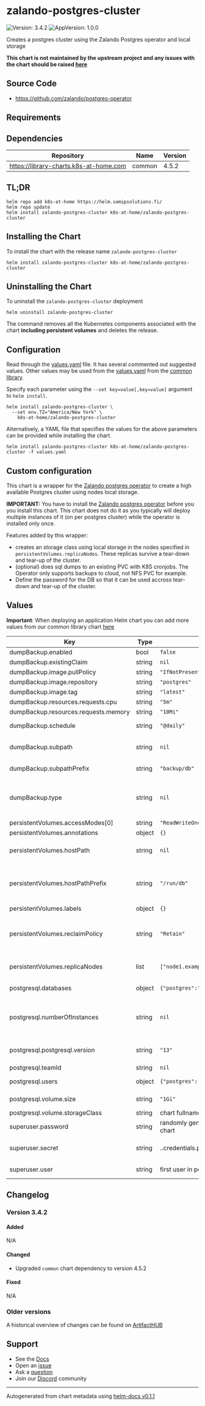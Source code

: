 # zalando-postgres-cluster

![Version: 3.4.2](https://img.shields.io/badge/Version-3.4.2-informational?style=flat-square) ![AppVersion: 1.0.0](https://img.shields.io/badge/AppVersion-1.0.0-informational?style=flat-square)

Creates a postgres cluster using the Zalando Postgres operator and local storage

**This chart is not maintained by the upstream project and any issues with the chart should be raised [here](https://github.com/samipsolutions/helm-charts/issues/new/choose)**

## Source Code

* <https://github.com/zalando/postgres-operator>

## Requirements

## Dependencies

| Repository | Name | Version |
|------------|------|---------|
| https://library-charts.k8s-at-home.com | common | 4.5.2 |

## TL;DR

```console
helm repo add k8s-at-home https://helm.samipsolutions.fi/
helm repo update
helm install zalando-postgres-cluster k8s-at-home/zalando-postgres-cluster
```

## Installing the Chart

To install the chart with the release name `zalando-postgres-cluster`

```console
helm install zalando-postgres-cluster k8s-at-home/zalando-postgres-cluster
```

## Uninstalling the Chart

To uninstall the `zalando-postgres-cluster` deployment

```console
helm uninstall zalando-postgres-cluster
```

The command removes all the Kubernetes components associated with the chart **including persistent volumes** and deletes the release.

## Configuration

Read through the [values.yaml](./values.yaml) file. It has several commented out suggested values.
Other values may be used from the [values.yaml](https://github.com/k8s-at-home/library-charts/tree/main/charts/stable/common/values.yaml) from the [common library](https://github.com/k8s-at-home/library-charts/tree/main/charts/stable/common).

Specify each parameter using the `--set key=value[,key=value]` argument to `helm install`.

```console
helm install zalando-postgres-cluster \
  --set env.TZ="America/New York" \
    k8s-at-home/zalando-postgres-cluster
```

Alternatively, a YAML file that specifies the values for the above parameters can be provided while installing the chart.

```console
helm install zalando-postgres-cluster k8s-at-home/zalando-postgres-cluster -f values.yaml
```

## Custom configuration

This chart is a wrapper for the [Zalando postgres operator](https://github.com/zalando/postgres-operator) to create
a high available Postgres cluster using nodes local storage.

**IMPORTANT:** You have to install the [Zalando postgres operator](https://github.com/zalando/postgres-operator) before you you
install this chart. This chart does not do it as you typically will deploy multiple instances of it (on per postgres cluster)
while the operator is installed only once.

Features added by this wrapper:
- creates an storage class using local storage in the nodes specified in `persistentVolumes.replicaNodes`. These replicas survive
  a tear-down and tear-up of the cluster.
- (optional) does sql dumps to an existing PVC with K8S cronjobs. The Operator only supports backups to cloud, not NFS PVC for example.
- Define the password for the DB so that it can be used accross tear-down and tear-up of the cluster.

## Values

**Important**: When deploying an application Helm chart you can add more values from our common library chart [here](https://github.com/k8s-at-home/library-charts/tree/main/charts/stable/common)

| Key | Type | Default | Description |
|-----|------|---------|-------------|
| dumpBackup.enabled | bool | `false` | Enable backups to a PVC |
| dumpBackup.existingClaim | string | `nil` | existing claim |
| dumpBackup.image.pullPolicy | string | `"IfNotPresent"` | image pull policy |
| dumpBackup.image.repository | string | `"postgres"` | image used for the backups |
| dumpBackup.image.tag | string | `"latest"` | image pull tag |
| dumpBackup.resources.requests.cpu | string | `"5m"` | requested cpu for backup |
| dumpBackup.resources.requests.memory | string | `"10Mi"` | requested memory for backup |
| dumpBackup.schedule | string | `"@daily"` | Backup schedule for postgres dumps |
| dumpBackup.subpath | string | `nil` | Persistent volume claim subpath for the backups @default: <subpathPrefix/<release-name> |
| dumpBackup.subpathPrefix | string | `"backup/db"` | Persistent volume claim subpath prefix for the backups |
| dumpBackup.type | string | `nil` | Sets the persistence type. Valid options are pvc, emptyDir, hostPath or custom. See [common chart persistence doc](https://github.com/k8s-at-home/library-charts/blob/main/charts/stable/common/values.yaml) |
| persistentVolumes.accessModes[0] | string | `"ReadWriteOnce"` |  |
| persistentVolumes.annotations | object | `{}` |  |
| persistentVolumes.hostPath | string | `nil` | Local path for the persistent volumes @default: <hostPathPrefix/<release-name> |
| persistentVolumes.hostPathPrefix | string | `"/run/db"` | Local prefix for persistent volumes NOTE: The default is in tempfs - you should change to a persistent place for production!!! |
| persistentVolumes.labels | object | `{}` |  |
| persistentVolumes.reclaimPolicy | string | `"Retain"` | persistentVolumeReclaimPolicy for the persistent volumes Recicle will delete content once DB is deleted while Retain (default) will keep it. |
| persistentVolumes.replicaNodes | list | `["node1.example.com","node2.example.com"]` | Replica nodes Must set with at least 2 nodes for the cluster to be highly available |
| postgresql.databases | object | `{"postgres":"postgres"}` | databases to create and their user |
| postgresql.numberOfInstances | string | `nil` | Number of replicas It will be automatically set with the number of replicaNodes so any values set here are ignored. |
| postgresql.postgresql.version | string | `"13"` | Postgres version to deploy - see which versions are supported by the operator |
| postgresql.teamId | string | `nil` | team Id for the DB cluster |
| postgresql.users | object | `{"postgres":["superuser","createdb"]}` | DB users to create (see operator) |
| postgresql.volume.size | string | `"1Gi"` | Size of the persistance volume to allocate |
| postgresql.volume.storageClass | string | chart fullname | Name of the storage class |
| superuser.password | string | randomly generated on first install of the chart | Superuser password |
| superuser.secret | string | <user>.<db name>.credentials.postgresql.acid.zalan.do | Superuser k8s secret name. It must match the patter used by the operator |
| superuser.user | string | first user in postgresql.users | Superuser user used for cronjobs |

## Changelog

### Version 3.4.2

#### Added

N/A

#### Changed

* Upgraded `common` chart dependency to version 4.5.2

#### Fixed

N/A

### Older versions

A historical overview of changes can be found on [ArtifactHUB](https://artifacthub.io/packages/helm/k8s-at-home/zalando-postgres-cluster?modal=changelog)

## Support

- See the [Docs](https://docs.k8s-at-home.com/our-helm-charts/getting-started/)
- Open an [issue](https://github.com/samipsolutions/helm-charts/issues/new/choose)
- Ask a [question](https://github.com/k8s-at-home/organization/discussions)
- Join our [Discord](https://discord.gg/sTMX7Vh) community

----------------------------------------------
Autogenerated from chart metadata using [helm-docs v0.1.1](https://github.com/k8s-at-home/helm-docs/releases/v0.1.1)
